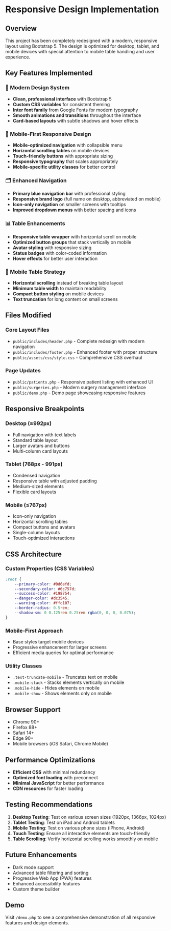 # Responsive Design Implementation

## Overview
This project has been completely redesigned with a modern, responsive layout using Bootstrap 5. The design is optimized for desktop, tablet, and mobile devices with special attention to mobile table handling and user experience.

## Key Features Implemented

### 🎨 Modern Design System
- **Clean, professional interface** with Bootstrap 5
- **Custom CSS variables** for consistent theming
- **Inter font family** from Google Fonts for modern typography
- **Smooth animations and transitions** throughout the interface
- **Card-based layouts** with subtle shadows and hover effects

### 📱 Mobile-First Responsive Design
- **Mobile-optimized navigation** with collapsible menu
- **Horizontal scrolling tables** on mobile devices
- **Touch-friendly buttons** with appropriate sizing
- **Responsive typography** that scales appropriately
- **Mobile-specific utility classes** for better control

### 🗂️ Enhanced Navigation
- **Primary blue navigation bar** with professional styling
- **Responsive brand logo** (full name on desktop, abbreviated on mobile)
- **Icon-only navigation** on smaller screens with tooltips
- **Improved dropdown menus** with better spacing and icons

### 📊 Table Enhancements
- **Responsive table wrapper** with horizontal scroll on mobile
- **Optimized button groups** that stack vertically on mobile
- **Avatar styling** with responsive sizing
- **Status badges** with color-coded information
- **Hover effects** for better user interaction

### 🎯 Mobile Table Strategy
- **Horizontal scrolling** instead of breaking table layout
- **Minimum table width** to maintain readability
- **Compact button styling** on mobile devices
- **Text truncation** for long content on small screens

## Files Modified

### Core Layout Files
- `public/includes/header.php` - Complete redesign with modern navigation
- `public/includes/footer.php` - Enhanced footer with proper structure
- `public/assets/css/style.css` - Comprehensive CSS overhaul

### Page Updates
- `public/patients.php` - Responsive patient listing with enhanced UI
- `public/surgeries.php` - Modern surgery management interface
- `public/demo.php` - Demo page showcasing responsive features

## Responsive Breakpoints

### Desktop (≥992px)
- Full navigation with text labels
- Standard table layout
- Larger avatars and buttons
- Multi-column card layouts

### Tablet (768px - 991px)
- Condensed navigation
- Responsive table with adjusted padding
- Medium-sized elements
- Flexible card layouts

### Mobile (≤767px)
- Icon-only navigation
- Horizontal scrolling tables
- Compact buttons and avatars
- Single-column layouts
- Touch-optimized interactions

## CSS Architecture

### Custom Properties (CSS Variables)
```css
:root {
    --primary-color: #0d6efd;
    --secondary-color: #6c757d;
    --success-color: #198754;
    --danger-color: #dc3545;
    --warning-color: #ffc107;
    --border-radius: 0.5rem;
    --shadow-sm: 0 0.125rem 0.25rem rgba(0, 0, 0, 0.075);
}
```

### Mobile-First Approach
- Base styles target mobile devices
- Progressive enhancement for larger screens
- Efficient media queries for optimal performance

### Utility Classes
- `.text-truncate-mobile` - Truncates text on mobile
- `.mobile-stack` - Stacks elements vertically on mobile
- `.mobile-hide` - Hides elements on mobile
- `.mobile-show` - Shows elements only on mobile

## Browser Support
- Chrome 90+
- Firefox 88+
- Safari 14+
- Edge 90+
- Mobile browsers (iOS Safari, Chrome Mobile)

## Performance Optimizations
- **Efficient CSS** with minimal redundancy
- **Optimized font loading** with preconnect
- **Minimal JavaScript** for better performance
- **CDN resources** for faster loading

## Testing Recommendations
1. **Desktop Testing**: Test on various screen sizes (1920px, 1366px, 1024px)
2. **Tablet Testing**: Test on iPad and Android tablets
3. **Mobile Testing**: Test on various phone sizes (iPhone, Android)
4. **Touch Testing**: Ensure all interactive elements are touch-friendly
5. **Table Scrolling**: Verify horizontal scrolling works smoothly on mobile

## Future Enhancements
- Dark mode support
- Advanced table filtering and sorting
- Progressive Web App (PWA) features
- Enhanced accessibility features
- Custom theme builder

## Demo
Visit `/demo.php` to see a comprehensive demonstration of all responsive features and design elements.
